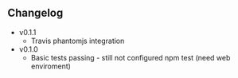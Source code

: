## Changelog
* v0.1.1
	* Travis phantomjs integration
* v0.1.0
	* Basic tests passing - still not configured npm test (need web enviroment)